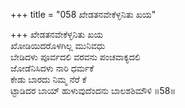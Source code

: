 +++
title = "058 ಖೇಡತನವೇಕೆಳ್ಳನಿತು ಖಯ"

+++
ಖೇಡತನವೇಕೆಳ್ಳನಿತು ಖಯ  
ಖೋಡಿಯಿದರೊಳಗಿಲ್ಲ ಮುನಿವಧು  
ಬೇಡಿದಳು ಪೂರ್ವದಲಿ ವರವನು ಪಂಚವಾಕ್ಯದಲಿ   
ಜೋಡೆನಿಸಿದಳು ನಾರಿ ಧರ್ಮಕೆ  
ಕೇಡು ಬಾರದು ನಿಮ್ಮ ನೆರೆ ಕೆ         
ಟ್ಟಾಡಿದರ ಬಾಯ್ ಹುಳುವುದೆಂದನು ಬಾಲಶಶಿಮೌಳಿ      ॥58॥